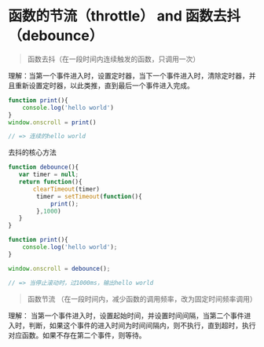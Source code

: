 # 函数的节流（throttle） and 函数去抖（debounce）

 > 函数去抖（在一段时间内连续触发的函数，只调用一次）

理解：当第一个事件进入时，设置定时器，当下一个事件进入时，清除定时器，并且重新设置定时器，以此类推，直到最后一个事件进入完成。

```js
function print(){
    console.log('hello world')
}
window.onscroll = print()

// => 连续的hello world
```

去抖的核心方法

```js 
function debounce(){
   var timer = null;
   return function(){
       clearTimeout(timer)
        timer = setTimeout(function(){
            print();
        },1000)
   }
}

function print(){
    console.log('hello world');
}

window.onscroll = debounce();

// => 当停止滚动时，过1000ms，输出hello world
```

> 函数节流 （在一段时间内，减少函数的调用频率，改为固定时间频率调用）

理解： 当第一个事件进入时，设置起始时间，并设置时间间隔，当第二个事件进入时，判断，如果这个事件的进入时间为时间间隔内，则不执行，直到超时，执行对应函数。如果不存在第二个事件，则等待。 